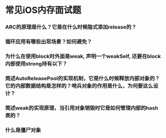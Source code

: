 # 常见iOS内存面试题

### ARC的原理是什么？它是在什么时候隐式添加release的？

### 循环应用有哪些出现场景？如何避免？

### 为什么在使用block时外面是weak, 声明一个weakSelf, 还要在block内部使用strong持有以下？

### 简述AutoReleasePool的实现机制，它是什么时候释放内部对象的？它的内部数据结构是怎样的？哨兵对象的作用是什么，为何要这么设计？

### 简述weak的实现原理，当引用对象销毁时它是如何管理内部的hash表的？

### 什么是僵尸对象